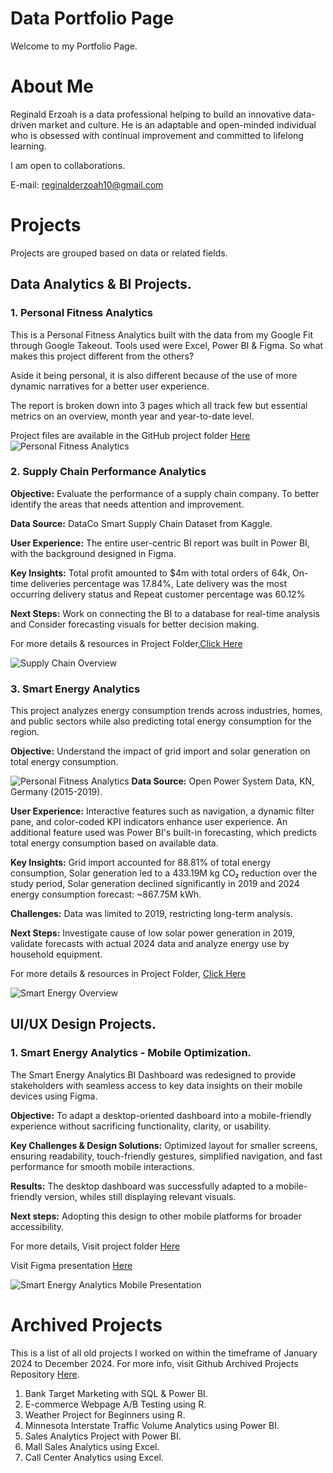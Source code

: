 # Data Portfolio Page
Welcome to my Portfolio Page.

# About Me
Reginald Erzoah is a data professional helping to build an innovative data-driven market and culture.
He is an adaptable and open-minded individual who is obsessed with continual improvement and committed to lifelong learning.

I am open to collaborations.

E-mail: reginalderzoah10@gmail.com


# Projects
Projects are grouped based on data or related fields.

## Data Analytics & BI Projects.
### 1. Personal Fitness Analytics
This is a Personal Fitness Analytics built with the data from my Google Fit through Google Takeout.
Tools used were Excel, Power BI & Figma.
So what makes this project different from the others?

Aside it being personal, it is also different because of the use of more dynamic narratives for a better user experience.

The report is broken down into 3 pages which all track few but essential metrics on an overview, month year and year-to-date level.

Project files are available in the GitHub project folder [Here](https://github.com/ReginaldErzoah/Data-Analytics-BI-Projects/tree/main/Personal%20Fitness%20Analytics)
![Personal Fitness Analytics](https://github.com/user-attachments/assets/c5c0b848-2fa0-4e3e-bc36-e5f26898ee92)


### 2. Supply Chain Performance Analytics

**Objective:**
Evaluate the performance of a supply chain company.
To better identify the areas that needs attention and improvement.

**Data Source:**
DataCo Smart Supply Chain Dataset from Kaggle.

**User Experience:**
The entire user-centric BI report was built in Power BI, with the background designed in Figma.

**Key Insights:** Total profit amounted to $4m with total orders of 64k, On-time deliveries percentage was 17.84%, Late delivery was the most occurring delivery status and Repeat customer percentage was 60.12%


**Next Steps:** Work on connecting the BI to a database for real-time analysis and Consider forecasting visuals for better decision making.

For more details & resources in Project Folder,[Click Here](https://github.com/ReginaldErzoah/Data-Analytics-BI-Projects/tree/main/Supply%20Chain%20Performance%20Analytics)

![Supply Chain Overview](https://github.com/user-attachments/assets/6b4f4f46-d7f1-44ef-b21b-f418e031daf5)


### 3. Smart Energy Analytics
This project analyzes energy consumption trends across industries, homes, and public sectors while also predicting total energy consumption for the region.

**Objective:** Understand the impact of grid import and solar generation on total energy consumption.

![Personal Fitness Analytics](https://github.com/user-attachments/assets/a9453a15-190e-456a-86a3-bdc63657b8e9)
**Data Source:** Open Power System Data, KN, Germany (2015-2019).

**User Experience:** Interactive features such as navigation, a dynamic filter pane, and color-coded KPI indicators enhance user experience.
An additional feature used was Power BI's built-in forecasting, which predicts total energy consumption based on available data.

**Key Insights:** Grid import accounted for 88.81% of total energy consumption, Solar generation led to a 433.19M kg CO₂ reduction over the study period, Solar generation declined significantly in 2019 and 2024 energy consumption forecast: ~867.75M kWh.

**Challenges:** Data was limited to 2019, restricting long-term analysis.

**Next Steps:** Investigate cause of low solar power generation in 2019, validate forecasts with actual 2024 data and analyze energy use by household equipment.

For more details & resources in Project Folder, [Click Here](https://github.com/ReginaldErzoah/Data-BI-Projects/tree/main/Smart%20Energy%20Analytics%20Project)

![Smart Energy Overview](https://github.com/user-attachments/assets/64bd9446-3d33-40fd-bce6-dcf9431885da)


## UI/UX Design Projects.
### 1. Smart Energy Analytics - Mobile Optimization.
The Smart Energy Analytics BI Dashboard was redesigned to provide stakeholders with seamless access to key data insights on their mobile devices using Figma.

**Objective:** To adapt a desktop-oriented dashboard into a mobile-friendly experience without sacrificing functionality, clarity, or usability.

**Key Challenges & Design Solutions:** Optimized layout for smaller screens, ensuring readability, touch-friendly gestures, simplified navigation, and fast performance for smooth mobile interactions.

**Results:** The desktop dashboard was successfully adapted to a mobile-friendly version, whiles still displaying relevant visuals.

**Next steps:** Adopting this design to other mobile platforms for broader accessibility.

For more details, 
Visit project folder [Here](https://github.com/ReginaldErzoah/UI-UX-Design-Projects/tree/main/Smart%20Energy%20Analytics%20Mobile%20Optimization)

Visit Figma presentation [Here](https://www.figma.com/design/8eVh433erVIdK6pdYoDX6D/Smart-Energy-Analytics---Mobile-Optimization?node-id=0-1&m=dev&t=LVuC82iXFTaNg31j-1)


![Smart Energy Analytics Mobile Presentation](https://github.com/user-attachments/assets/746f1be2-2a9a-495c-81e2-4652ef00138a)

# Archived Projects
This is a list of all old projects I worked on within the timeframe of January 2024 to December 2024.
For more info, visit Github Archived Projects Repository [Here](https://github.com/ReginaldErzoah/Archived-Projects/tree/main).

1. Bank Target Marketing with SQL & Power BI.
2. E-commerce Webpage A/B Testing using R.
3. Weather Project for Beginners using R.
4. Minnesota Interstate Traffic Volume Analytics using Power BI.
5. Sales Analytics Project with Power BI.
6. Mall Sales Analytics using Excel.
7. Call Center Analytics using Excel.

